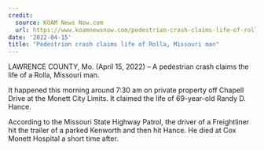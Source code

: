 ```yaml
---
credit:
  source: KOAM News Now.com
  url: https://www.koamnewsnow.com/pedestrian-crash-claims-life-of-rolla-missouri-man/
date: '2022-04-15'
title: "Pedestrian crash claims life of Rolla, Missouri man"
---
```

LAWRENCE COUNTY, Mo. (April 15, 2022) – A pedestrian crash claims the life of a Rolla, Missouri man.

It happened this morning around 7:30 am on private property off Chapell Drive at the Monett City Limits. It claimed the life of 69-year-old Randy D. Hance.

According to the Missouri State Highway Patrol, the driver of a Freightliner hit the trailer of a parked Kenworth and then hit Hance. He died at Cox Monett Hospital a short time after.
